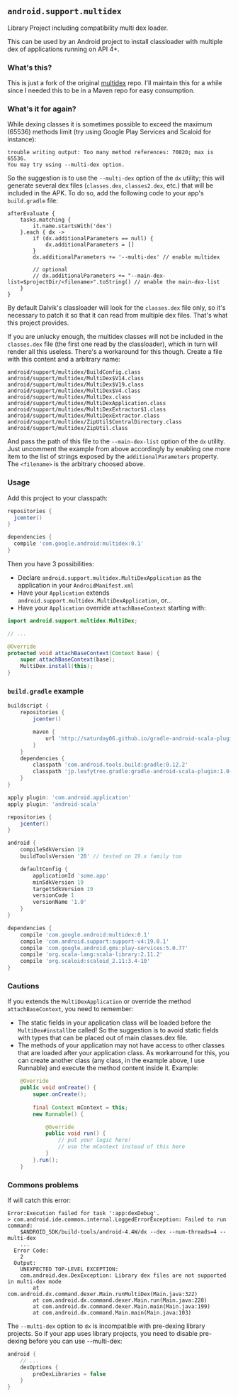 `android.support.multidex`
--------------------------

Library Project including compatibility multi dex loader.

This can be used by an Android project to install classloader
with multiple dex of applications running on API 4+.

### What's this?

This is just a fork of the original [multidex](https://android.googlesource.com/platform/frameworks/multidex/)
repo. I'll maintain this for a while since I needed this to be in a Maven
repo for easy consumption.

### What's it for again?

While dexing classes it is sometimes possible to exceed the maximum (65536) methods
limit (try using Google Play Services and Scaloid for instance):

```
trouble writing output: Too many method references: 70820; max is 65536.
You may try using --multi-dex option.
```

So the suggestion is to use the `--multi-dex` option of the `dx` utility; this
will generate several dex files (`classes.dex`, `classes2.dex`, etc.) that will
be included in the APK. To do so, add the following code to your app's `build.gradle` file:

```
afterEvaluate {
    tasks.matching {
        it.name.startsWith('dex')
    }.each { dx ->
        if (dx.additionalParameters == null) {
            dx.additionalParameters = []
        }
        dx.additionalParameters += '--multi-dex' // enable multidex
        
        // optional
        // dx.additionalParameters += "--main-dex-list=$projectDir/<filename>".toString() // enable the main-dex-list
    }
}
```

By default Dalvik's classloader will look for the `classes.dex` file only, so
it's necessary to patch it so that it can read from multiple dex files. That's
what this project provides.

If you are unlucky enough, the multidex classes will not be included in the
`classes.dex` file (the first one read by the classloader), which in turn
will render all this useless. There's a workaround for this though. Create a file
with this content and a arbitrary name:

```
android/support/multidex/BuildConfig.class
android/support/multidex/MultiDex$V14.class
android/support/multidex/MultiDex$V19.class
android/support/multidex/MultiDex$V4.class
android/support/multidex/MultiDex.class
android/support/multidex/MultiDexApplication.class
android/support/multidex/MultiDexExtractor$1.class
android/support/multidex/MultiDexExtractor.class
android/support/multidex/ZipUtil$CentralDirectory.class
android/support/multidex/ZipUtil.class
```

And pass the path of this file to the `--main-dex-list` option of the `dx` utility. Just uncomment the example from above accordingly by enabling one more item to the list of strings exposed by the `additionalParameters` property.
The `<filename>` is the arbitrary choosed above.

### Usage

Add this project to your classpath:

```groovy
repositories {
  jcenter()
}

dependencies {
  compile 'com.google.android:multidex:0.1'
}
```

Then you have 3 possibilities:

- Declare `android.support.multidex.MultiDexApplication` as the application in
your `AndroidManifest.xml`
- Have your `Application` extends `android.support.multidex.MultiDexApplication`, or...
- Have your `Application` override `attachBaseContext` starting with:

```java
import android.support.multidex.MultiDex;

// ...

@Override
protected void attachBaseContext(Context base) {
    super.attachBaseContext(base);
    MultiDex.install(this);
}
```

### `build.gradle` example

```groovy
buildscript {
    repositories {
        jcenter()

        maven {
            url 'http://saturday06.github.io/gradle-android-scala-plugin/repository/snapshot'
        }
    }
    dependencies {
        classpath 'com.android.tools.build:gradle:0.12.2'
        classpath 'jp.leafytree.gradle:gradle-android-scala-plugin:1.0-SNAPSHOT'
    }
}

apply plugin: 'com.android.application'
apply plugin: 'android-scala'

repositories {
    jcenter()
}

android {
    compileSdkVersion 19
    buildToolsVersion '20' // tested on 19.x family too

    defaultConfig {
        applicationId 'some.app'
        minSdkVersion 19
        targetSdkVersion 19
        versionCode 1
        versionName '1.0'
    }
}

dependencies {
    compile 'com.google.android:multidex:0.1'
    compile 'com.android.support:support-v4:19.0.1'
    compile 'com.google.android.gms:play-services:5.0.77'
    compile 'org.scala-lang:scala-library:2.11.2'
    compile 'org.scaloid:scaloid_2.11:3.4-10'
}
```

### Cautions

If you extends the `MultiDexApplication` or override the method `attachBaseContext`, you need to remember:

- The static fields in your application class will be loaded before the `MultiDex#install`be called! So the suggestion is to avoid static fields with types that can be placed out of main classes.dex file.
- The methods of your application may not have access to other classes that are loaded after your application class. As workarround for this, you can create another class (any class, in the example above, I use Runnable) and execute the method content inside it. Example:
```java
    @Override
    public void onCreate() {
        super.onCreate();
        
        final Context mContext = this;
        new Runnable() {

            @Override
            public void run() {
                // put your logic here!
                // use the mContext instead of this here
            }
        }.run();
    }
```

### Commons problems

If will catch this error:
```
Error:Execution failed for task ':app:dexDebug'.
> com.android.ide.common.internal.LoggedErrorException: Failed to run command:
  	$ANDROID_SDK/build-tools/android-4.4W/dx --dex --num-threads=4 --multi-dex
  	...
  Error Code:
  	2
  Output:
  	UNEXPECTED TOP-LEVEL EXCEPTION:
  	com.android.dex.DexException: Library dex files are not supported in multi-dex mode
  		at com.android.dx.command.dexer.Main.runMultiDex(Main.java:322)
  		at com.android.dx.command.dexer.Main.run(Main.java:228)
  		at com.android.dx.command.dexer.Main.main(Main.java:199)
  		at com.android.dx.command.Main.main(Main.java:103)
```

The `--multi-dex` option to `dx` is incompatible with pre-dexing library projects. So if your app uses library projects, you need to disable pre-dexing before you can use --multi-dex:
````groovy
android {
    // ...
    dexOptions {
        preDexLibraries = false
    }
}
